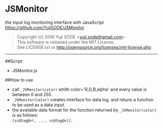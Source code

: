 # JSMonitor
the input log monitoring interface with JavaScript  
https://github.com/YujiSODE/JSMonitor

>Copyright (c) 2016 Yuji SODE \<yuji.sode@gmail.com\>  
>This software is released under the MIT License.  
>See LICENSE.txt or http://opensource.org/licenses/mit-license.php
______

##Script
* JSMonitor.js

##How to use
* call `_JSMonitor(color)` whith color='R,G,B,alpha' and every value is between 0 and 255.
* `_JSMonitor(color)` creates interface for data log, and retuns a function to be used as a data input.
* the available data format for the function returned by `_JSMonitor(color)` is as follows:  
`[sc@tag@v(, ..., sc@tag@v)]`.
